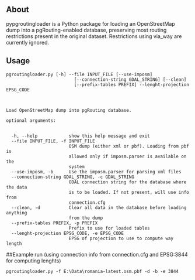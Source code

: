 ## About

pypgroutingloader is a Python package for loading an OpenStreetMap dump into a pgRouting-enabled database, preserving most routing restrictions present in the original dataset. Restrictions using via_way are currently ignored.

## Usage

```
pgroutingloader.py [-h] --file INPUT_FILE [--use-imposm]
                          [--connection-string GDAL_STRING] [--clean]
                          [--prefix-tables PREFIX] --lenght-projection EPSG_CODE
                          


Load OpenStreetMap dump into pgRouting database.

optional arguments:


  -h, --help            show this help message and exit
  --file INPUT_FILE, -f INPUT_FILE
                        OSM dump (either xml or pbf). Loading from pbf is
                        allowed only if imposm.parser is available on the
                        system
  --use-imposm, -b      Use the imposm.parser for parsing xml files
  --connection-string GDAL_STRING, -c GDAL_STRING
                        GDAL connection string for the database where the data
                        is to be loaded. If not present, will use info from
                        connection.cfg
  --clean, -d           Clear all data in the database before loading anything
                        from the dump
  --prefix-tables PREFIX, -p PREFIX
                        Prefix to use for loaded tables
  --lenght-projection EPSG_CODE, -e EPSG_CODE
                        EPSG of projection to use to compute way length

```
##Example run 
(using connection info from connection.cfg and EPSG:3844 for computing lenghts)

```
pgroutingloader.py -f E:\Data\romania-latest.osm.pbf -d -b -e 3844
